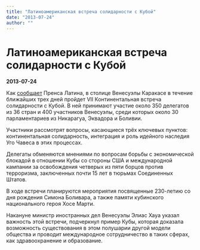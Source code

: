 ```yaml
---
title: "Латиноамериканская встреча солидарности с Кубой"
date: "2013-07-24"
author: ""
---
```


# Латиноамериканская встреча солидарности с Кубой

**2013-07-24** 

Как [сообщает](http://www.prensalatina.ru/index.php/pl-noticias-de-america-latina-e-caribe/37678-2013-07-24-13-32-11?opcion=pl-ver-noticia) Пренса Латина, в столице Венесуэлы Каракасе в течение ближайших трех дней пройдет VII Континентальная встреча солидарности с Кубой. В ней принимают участие около 350 делегатов из 36 стран и 400 участников Венесуэлы, среди которых около 30 парламентариев из Никарагуа, Эквадора и Боливии.

Участники рассмотрят вопросы, касающиеся трёх ключевых пунктов: континентальная солидарность, интеграция и роль идейного наследия Уго Чавеса в этих процессах.

Делегаты обменяются мнениями по вопросам борьбы с экономической блокадой в отношении Кубы со стороны США и международной кампании за освобождения четверых из пяти борцов против терроризма, заключенных почти 15 лет в тюрьмах Соединенных Штатов.

В ходе встречи планируются мероприятия посвященные 230-летию со дня рождения Симона Боливара, а также памяти кубинского национального героя Хосе Марти.

Накануне министр иностранных дел Венесуэлы Элиас Хауа указал важность этой встречи, подчеркнул пример Кубы, которая доказала возможность существования в этом полушарии другой модели общества и проводит международное сотрудничество в таких сферах, как здравоохранение и образование.